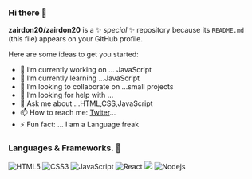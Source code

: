### Hi there 👋


**zairdon20/zairdon20** is a ✨ _special_ ✨ repository because its `README.md` (this file) appears on your GitHub profile.

Here are some ideas to get you started:

-  🔭 I’m currently working on ... JavaScript
- 🌱 I’m currently learning ...JavaScript
- 👯 I’m looking to collaborate on ...small projects
- 🤔 I’m looking for help with ...
- 💬 Ask me about ...HTML,CSS,JavaScript
- 📫 How to reach me: [Twiter](shykid@twiter.com)...
- ⚡ Fun fact: ... I am a Language freak


### Languages & Frameworks. 🚧 

![HTML5](https://icongr.am/devicon/html5-original.svg?size=50&color=currentColor)
![CSS3](https://icongr.am/devicon/css3-original.svg?size=50&color=currentColor)
![JavaScript](https://icongr.am/devicon/javascript-original.svg?size=50&color=currentColor)
![React](https://icongr.am/devicon/react-original.svg?size=50&color=currentColor)
<img src="https://img.icons8.com/nolan/50/react-native.png"/>
![Nodejs](https://icongr.am/devicon/nodejs-original.svg?size=50&color=currentColor)
